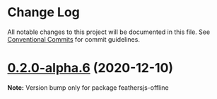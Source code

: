 # Change Log

All notable changes to this project will be documented in this file.
See [Conventional Commits](https://conventionalcommits.org) for commit guidelines.

# [0.2.0-alpha.6](https://github.com/mhillerstrom/feathersjs-offline/compare/v0.1.0...v0.2.0-alpha.6) (2020-12-10)

**Note:** Version bump only for package feathersjs-offline
